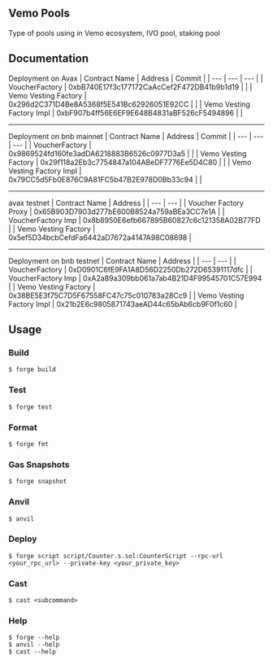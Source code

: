 ## Vemo Pools
Type of pools using in Vemo ecosystem, IVO pool, staking pool

## Documentation
Deployment on Avax
| Contract Name | Address | Commit |
| --- | --- | --- |
| VoucherFactory | 0xbB740E17f3c177172CaAcCef2F472DB41b9b1d19 |  |
| Vemo Vesting Factory | 0x296d2C371D4Be8A5368f5E541Bc62926051E92CC | |
| Vemo Vesting Factory Impl | 0xbF907b4ff56E6EF9E648B4831aBF526cF5494896 | |

-----------------------------------
Deployment on bnb mainnet 
| Contract Name | Address | Commit |
| --- | --- | --- |
| VoucherFactory | 0x9869524fd160fe3adDA6218883B6526c0977D3a5 |  |
| Vemo Vesting Factory | 0x29f118a2Eb3c7754847a104ABeDF7776Ee5D4C80 |  |
| Vemo Vesting Factory Impl | 0x79CC5d5Fb0E876C9A81FC5b47B2E978D0Bb33c94 |  |

-------------------------------------------------------
avax testnet
| Contract Name | Address |
| --- | --- |
| Voucher Factory Proxy | 0x65B903D7903d277bE600B8524a759aBEa3CC7e1A |
| VoucherFactory Imp | 0x8b8950E6efb667895B60827c6c121358A02B77FD |
| Vemo Vesting Factory | 0x5ef5D34bcbCefdFa6442aD7672a4147A98C08698 |

-------------------------------------------------------
Deployment on bnb testnet
| Contract Name | Address |
| --- | --- |
| VoucherFactory | 0xD0901C6fE9FA1A8D56D2250Db272D65391117dfc |
| VoucherFactory Imp | 0xA2a89a309bb061a7ab4B21D4F99545701C57E994 |
| Vemo Vesting Factory | 0x38BE5E3f75C7D5F67558FC47c75c010783a28Cc9 |
| Vemo Vesting Factory Impl | 0x21b2E6c9805871743aeAD44c65bAb6cb9F0f1c60 |


## Usage

### Build

```shell
$ forge build
```

### Test

```shell
$ forge test
```

### Format

```shell
$ forge fmt
```

### Gas Snapshots

```shell
$ forge snapshot
```

### Anvil

```shell
$ anvil
```

### Deploy

```shell
$ forge script script/Counter.s.sol:CounterScript --rpc-url <your_rpc_url> --private-key <your_private_key>
```

### 

### Cast

```shell
$ cast <subcommand>
```

### Help

```shell
$ forge --help
$ anvil --help
$ cast --help
```
